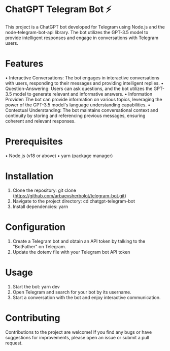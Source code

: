 # ChatGPT Telegram Bot ⚡️
This project is a ChatGPT bot developed for Telegram using Node.js and the node-telegram-bot-api library.
The bot utilizes the GPT-3.5 model to provide intelligent responses and engage in conversations with Telegram users.

# Features
• Interactive Conversations: The bot engages in interactive conversations with users, responding to their messages and providing intelligent replies.
• Question-Answering: Users can ask questions, and the bot utilizes the GPT-3.5 model to generate relevant and informative answers.
• Information Provider: The bot can provide information on various topics, leveraging the power of the GPT-3.5 model's language understanding capabilities.
• Contextual Understanding: The bot maintains conversational context and continuity by storing and referencing previous messages, ensuring coherent and relevant responses.

# Prerequisites
• Node.js (v18 or above)
• yarn (package manager)

# Installation
1. Clone the repository: git clone (https://github.com/arbaevsherbolot/telegram-bot.git)
2. Navigate to the project directory: cd chatgpt-telegram-bot
3. Install dependencies: yarn

# Configuration
1. Create a Telegram bot and obtain an API token by talking to the "BotFather" on Telegram.
2. Update the dotenv file with your Telegram bot API token

# Usage
1. Start the bot: yarn dev
2. Open Telegram and search for your bot by its username.
3. Start a conversation with the bot and enjoy interactive communication.

# Contributing
Contributions to the project are welcome! If you find any bugs or have suggestions for improvements,
please open an issue or submit a pull request.
